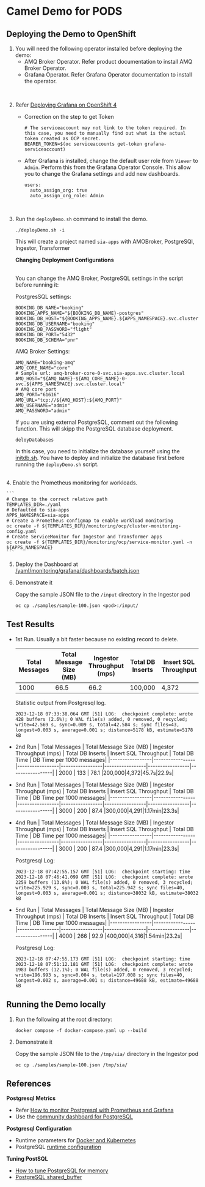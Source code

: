 # Camel Demo for PODS

## Deploying the Demo to OpenShift

1. You will need the following operator installed before deploying the demo:
    - AMQ Broker Operator. Refer product documentation to install AMQ Broker Operator.
    - Grafana Operator. Refer Grafana Operator documentation to install the operator.
<br>

2. Refer [Deploying Grafana on OpenShift 4](https://cloud.redhat.com/experts/o11y/ocp-grafana/)

    - Correction on the step to get Token
        ```
        # The serviceaccount may not link to the token required. In this case, you need to manually find out what is the actual token created as OCP secret.
        BEARER_TOKEN=$(oc serviceaccounts get-token grafana-serviceaccount)
        ```
    - After Grafana is installed, change the default user role from `Viewer` to `Admin`. Perform this from the Grafana Operator Console. This allow you to change the Grafana settings and add new dashboards.
        ```
        users:
          auto_assign_org: true
          auto_assign_org_role: Admin
        ```
<br>

3. Run the `deployDemo.sh` command to install the demo.

    ```
    ./deployDemo.sh -i
    ```

    This will create a project named `sia-apps` with AMOBroker, PostgreSQl, Ingestor, Transformer
    <br>
    
    **Changing Deployment Configurations**
    
    <br>You can change the AMQ Broker, PostgreSQL settings in the script before running it:
    
    PostgresSQL settings:

    ```
    BOOKING_DB_NAME="booking"
    BOOKING_APPS_NAME="${BOOKING_DB_NAME}-postgres"
    BOOKING_DB_HOST="${BOOKING_APPS_NAME}.${APPS_NAMESPACE}.svc.cluster.local"
    BOOKING_DB_USERNAME="booking"
    BOOKING_DB_PASSWORD="flight"
    BOOKING_DB_PORT="5432"
    BOOKING_DB_SCHEMA="pnr"
    ```

    AMQ Broker Settings:
    ```
    AMQ_NAME="booking-amq"
    AMQ_CORE_NAME="core"
    # Sample url: amq-broker-core-0-svc.sia-apps.svc.cluster.local
    AMQ_HOST="${AMQ_NAME}-${AMQ_CORE_NAME}-0-svc.${APPS_NAMESPACE}.svc.cluster.local"
    # AMQ core port
    AMQ_PORT="61616"
    AMQ_URL="tcp://${AMQ_HOST}:${AMQ_PORT}"
    AMQ_USERNAME="admin"
    AMQ_PASSWORD="admin"
    ```

    If you are using external PostgreSQL, comment out the following function. This will skipp the PostgreSQL database deployment.
    ```
    deloyDatabases
    ```
    In this case, you need to initialize the database yourself using the [initdb.sh](/sql/initdb.sh). You have to deploy and initialize the database first before running the `deployDemo.sh` script.
  <br>
4. Enable the Prometheus monitoring for workloads.
    
    ```
    # Change to the correct relative path
    TEMPLATES_DIR=./yaml
    # Defaulted to sia-apps
    APPS_NAMESPACE=sia-apps
    # Create a Prometheus configmap to enable workload monitoring
    oc create -f ${TEMPLATES_DIR}/monitoring/ocp/cluster-monitoring-config.yaml
    # Create ServiceMonitor for Ingestor and Transformer apps
    oc create -f ${TEMPLATES_DIR}/monitoring/ocp/service-monitor.yaml -n ${APPS_NAMESPACE}
    ```

5. Deploy the Dashboard at [/yaml/monitoring/grafana/dashboards/batch.json](/yaml/monitoring/grafana/dashboards/batch.json)

6. Demonstrate it

    Copy the sample JSON file to the `/input` directory in the Ingestor pod
    ```
    oc cp ./samples/sample-100.json <pod>:/input/
    ```

## Test Results

- 1st Run. Usually a bit faster because no existing record to delete.

  | Total Messages  | Total Message Size (MB)  | Ingestor Throughput (mps) | Total DB Inserts | Insert SQL Throughput   | Total DB Time | DB Time per 1000 messages|
  |-----------------|-----------------|-----------------|-----------------|-----------------|-----------------|-----------------|
  | 1000 | 66.5 | 66.2 |100,000|4,372|22.1s|22.1s|

  Statistic output from Postgresql log.

  ```
  2023-12-18 07:33:38.064 GMT [51] LOG:  checkpoint complete: wrote 428 buffers (2.6%); 0 WAL file(s) added, 0 removed, 0 recycled; write=42.569 s, sync=0.009 s, total=42.584 s; sync files=43, longest=0.003 s, average=0.001 s; distance=5178 kB, estimate=5178 kB
  ```
- 2nd Run
  | Total Messages  | Total Message Size (MB)  | Ingestor Throughput (mps) | Total DB Inserts | Insert SQL Throughput   | Total DB Time | DB Time per 1000 messages|
  |-----------------|-----------------|-----------------|-----------------|-----------------|-----------------|-----------------|
  | 2000 | 133 | 78.1 |200,000|4,372|45.7s|22.9s|

- 3nd Run
  | Total Messages  | Total Message Size (MB)  | Ingestor Throughput (mps) | Total DB Inserts | Insert SQL Throughput   | Total DB Time | DB Time per 1000 messages|
  |-----------------|-----------------|-----------------|-----------------|-----------------|-----------------|-----------------|
  | 3000 | 200 | 87.4 |300,000|4,291|1.17min|23.3s|

- 4nd Run
  | Total Messages  | Total Message Size (MB)  | Ingestor Throughput (mps) | Total DB Inserts | Insert SQL Throughput   | Total DB Time | DB Time per 1000 messages|
  |-----------------|-----------------|-----------------|-----------------|-----------------|-----------------|-----------------|
  | 3000 | 200 | 87.4 |300,000|4,291|1.17min|23.3s|

  Postgresql Log:
  
  ```
  2023-12-18 07:42:55.157 GMT [51] LOG:  checkpoint starting: time
  2023-12-18 07:46:41.099 GMT [51] LOG:  checkpoint complete: wrote 2259 buffers (13.8%); 0 WAL file(s) added, 0 removed, 3 recycled; write=225.929 s, sync=0.003 s, total=225.942 s; sync files=40, longest=0.003 s, average=0.001 s; distance=38032 kB, estimate=38032 kB
  ```
- 5nd Run
  | Total Messages  | Total Message Size (MB)  | Ingestor Throughput (mps) | Total DB Inserts | Insert SQL Throughput   | Total DB Time | DB Time per 1000 messages|
  |-----------------|-----------------|-----------------|-----------------|-----------------|-----------------|-----------------|
  | 4000 | 266 | 92.9 |400,000|4,316|1.54min|23.2s|

  Postgresql Log:
  
  ```
  2023-12-18 07:47:55.173 GMT [51] LOG:  checkpoint starting: time
  2023-12-18 07:51:12.181 GMT [51] LOG:  checkpoint complete: wrote 1983 buffers (12.1%); 0 WAL file(s) added, 0 removed, 3 recycled; write=196.993 s, sync=0.004 s, total=197.008 s; sync files=40, longest=0.002 s, average=0.001 s; distance=49688 kB, estimate=49688 kB
  ```

## Running the Demo locally

1. Run the following at the root directory:

    ```
    docker compose -f docker-compose.yaml up --build
    ```

2. Demonstrate it

    Copy the sample JSON file to the `/tmp/sia/` directory in the Ingestor pod
    ```
    oc cp ./samples/sample-100.json /tmp/sia/
    ```
    
## References

**Postgresql Metrics**
- Refer [How to monitor Postgresql with Prometheus and Grafana](https://nelsoncode.medium.com/how-to-monitor-posgresql-with-prometheus-and-grafana-docker-36d216532ea2)
- Use the [community dashboard for PostgreSQL](https://grafana.com/grafana/dashboards/9628-postgresql-database/)

**Postgresql Configuration**
- Runtime parameters for [Docker and Kubernetes](https://stackoverflow.com/questions/47252026/how-to-increase-max-connection-in-the-official-postgresql-docker-image)
- PostgreSQL [runtime configuration](https://www.postgresql.org/docs/8.0/runtime-config.html)

**Tuning PostSQL**
- [How to tune PostgreSQL for memory](https://www.enterprisedb.com/postgres-tutorials/how-tune-postgresql-memory)
- [PostgreSQL shared_buffer](https://www.educba.com/postgresql-shared_buffer/)